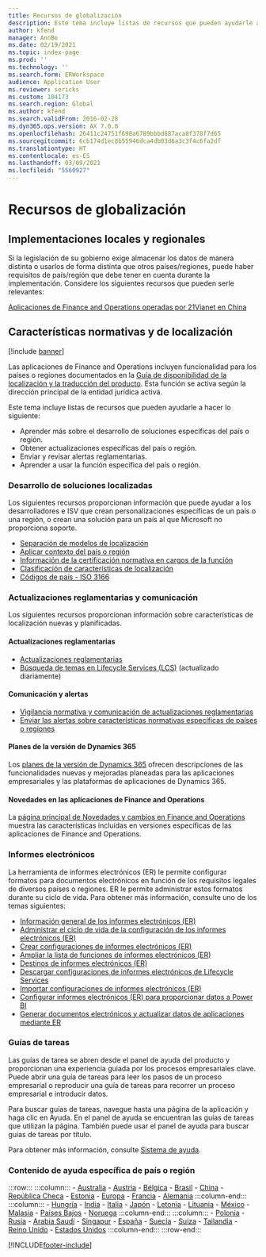 ```yaml
---
title: Recursos de globalización
description: Este tema incluye listas de recursos que pueden ayudarle a obtener más información acerca de una funcionalidad y ofertas específicas de un país o región.
author: kfend
manager: AnnBe
ms.date: 02/19/2021
ms.topic: index-page
ms.prod: ''
ms.technology: ''
ms.search.form: ERWorkspace
audience: Application User
ms.reviewer: sericks
ms.custom: 104173
ms.search.region: Global
ms.author: kfend
ms.search.validFrom: 2016-02-28
ms.dyn365.ops.version: AX 7.0.0
ms.openlocfilehash: 26411c24751f698a6789bbbd687aca8f378f7d65
ms.sourcegitcommit: 6cb174d1ec8b55946dca4db03d6a3c3f4c6fa2df
ms.translationtype: HT
ms.contentlocale: es-ES
ms.lasthandoff: 03/09/2021
ms.locfileid: "5560927"
---
```

# <a name="globalization-resources"></a>Recursos de globalización

## <a name="local-and-regional-deployments"></a>Implementaciones locales y regionales
Si la legislación de su gobierno exige almacenar los datos de manera distinta o usarlos de forma distinta que otros países/regiones, puede haber requisitos de país/región que debe tener en cuenta durante la implementación. Considere los siguientes recursos que pueden serle relevantes:

[Aplicaciones de Finance and Operations operadas por 21Vianet en China](https://docs.microsoft.com/dynamics365/unified-operations/dev-itpro/deployment/china-local-deployment)

## <a name="localization-and-regulatory-features"></a>Características normativas y de localización

[!include [banner](../includes/banner.md)]

Las aplicaciones de Finance and Operations incluyen funcionalidad para los países o regiones documentados en la [Guía de disponibilidad de la localización y la traducción del producto](https://aka.ms/dynamics_365_international_availability_deck). Esta función se activa según la dirección principal de la entidad jurídica activa. 

Este tema incluye listas de recursos que pueden ayudarle a hacer lo siguiente: 
- Aprender más sobre el desarrollo de soluciones específicas del país o región.
- Obtener actualizaciones específicas del país o región.
- Enviar y revisar alertas reglamentarias.
- Aprender a usar la función específica del país o región.

### <a name="developing-localized-solutions"></a>Desarrollo de soluciones localizadas
Los siguientes recursos proporcionan información que puede ayudar a los desarrolladores e ISV que crean personalizaciones específicas de un país o una región, o crean una solución para un país al que Microsoft no proporciona soporte.
-   [Separación de modelos de localización](separate-localization-models.md)
-   [Aplicar contexto del país o región](apply-country-context.md)
-   [Información de la certificación normativa en cargos de la función](regulatory-certifications.md)
-   [Clasificación de características de localización](classify-localization-features.md)
-   [Códigos de país - ISO 3166](https://www.iso.org/iso-3166-country-codes.html)

### <a name="regulatory-updates-and-communication"></a>Actualizaciones reglamentarias y comunicación
Los siguientes recursos proporcionan información sobre características de localización nuevas y planificadas. 

#### <a name="regulatory-updates"></a>Actualizaciones reglamentarias
-   [Actualizaciones reglamentarias](../../../finance/localizations/regulatory-updates.md)
-   [Búsqueda de temas en Lifecycle Services (LCS)](../lifecycle-services/issue-search-lcs.md) (actualizado diariamente)

#### <a name="communication-and-alerts"></a>Comunicación y alertas
-   [Vigilancia normativa y comunicación de actualizaciones reglamentarias](regulatory-watch-communication.md)
-   [Enviar las alertas sobre características normativas específicas de países o regiones](submit-localization-alerts.md)

#### <a name="dynamics-365-release-plans"></a>Planes de la versión de Dynamics 365
Los [planes de la versión de Dynamics 365](https://docs.microsoft.com/business-applications-release-notes/) ofrecen descripciones de las funcionalidades nuevas y mejoradas planeadas para las aplicaciones empresariales y las plataformas de aplicaciones de Dynamics 365. 

#### <a name="finance-and-operations-apps-whats-new"></a>Novedades en las aplicaciones de Finance and Operations
La [página principal de Novedades y cambios en Finance and Operations](../../fin-ops/get-started/whats-new-changed.md) muestra las características incluidas en versiones específicas de las aplicaciones de Finance and Operations.

### <a name="electronic-reporting"></a>Informes electrónicos
La herramienta de informes electrónicos (ER) le permite configurar formatos para documentos electrónicos en función de los requisitos legales de diversos países o regiones. ER le permite administrar estos formatos durante su ciclo de vida. Para obtener más información, consulte uno de los temas siguientes:
-   [Información general de los informes electrónicos (ER)](../analytics/general-electronic-reporting.md)
-   [Administrar el ciclo de vida de la configuración de los informes electrónicos (ER)](../analytics/general-electronic-reporting-manage-configuration-lifecycle.md)
-   [Crear configuraciones de informes electrónicos (ER)](../analytics/electronic-reporting-configuration.md)
-   [Ampliar la lista de funciones de informes electrónicos (ER)](../analytics/general-electronic-reporting-formulas-list-extension.md)
-   [Destinos de informes electrónicos (ER)](../analytics/electronic-reporting-destinations.md)
-   [Descargar configuraciones de informes electrónicos de Lifecycle Services](../analytics/download-electronic-reporting-configuration-lcs.md)
-   [Importar configuraciones de informes electrónicos (ER)](../analytics/electronic-reporting-import-ger-configurations.md)
-   [Configurar informes electrónicos (ER) para proporcionar datos a Power BI](../analytics/general-electronic-reporting-report-configuration-get-data-powerbi.md)
-   [Generar documentos electrónicos y actualizar datos de aplicaciones mediante ER](../analytics/generate-electronic-documents-update-application-data.md)

### <a name="task-guides"></a>Guías de tareas
Las guías de tarea se abren desde el panel de ayuda del producto y proporcionan una experiencia guiada por los procesos empresariales clave. Puede abrir una guía de tareas para leer los pasos de un proceso empresarial o reproducir una guía de tareas para recorrer un proceso empresarial e introducir datos.

Para buscar guías de tareas, navegue hasta una página de la aplicación y haga clic en Ayuda. En el panel de ayuda se encuentran las guías de tareas que utilizan la página. También puede usar el panel de ayuda para buscar guías de tareas por título.

Para obtener más información, consulte [Sistema de ayuda](../../fin-ops/get-started/help-overview.md#task-guides).


### <a name="countryregion-specific-help-content"></a>Contenido de ayuda específica de país o región
:::row:::
    :::column:::
        - [Australia](../../../finance/localizations/australia.md)
        - [Austria](../../../finance/localizations/austria.md)
        - [Bélgica](../../../finance/localizations/belgium.md)
        - [Brasil](../../../finance/localizations/brazil.md)
        - [China](../../../finance/localizations/china.md)
        - [República Checa](../../../finance/localizations/czech-republic.md)
        - [Estonia](../../../finance/localizations/estonia.md)
        - [Europa](../../../finance/localizations/europe.md)
        - [Francia](../../../finance/localizations/france.md)
        - [Alemania](../../../finance/localizations/germany.md)
    :::column-end:::
    :::column:::
        - [Hungría](../../../finance/localizations/hungary.md)
        - [India](../../../finance/localizations/india.md)
        - [Italia](../../../finance/localizations/italy.md)
        - [Japón](../../../finance/localizations/japan.md)
        - [Letonia](../../../finance/localizations/latvia.md)
        - [Lituania](../../../finance/localizations/lithuania.md)
        - [México](../../../finance/localizations/mexico.md)
        - [Malasia](../../../finance/localizations/malaysia.md)
        - [Países Bajos](../../../finance/localizations/netherlands.md)
        - [Noruega](../../../finance/localizations/norway.md)
    :::column-end:::
    :::column:::
        - [Polonia](../../../finance/localizations/poland.md)
        - [Rusia](../../../finance/localizations/russia.md)
        - [Arabia Saudí](../../../finance/localizations/saudi-arabia.md)
        - [Singapur](../../../finance/localizations/singapore.md)
        - [España](../../../finance/localizations/spain.md)
        - [Suecia](../../../finance/localizations/sweden.md)
        - [Suiza](../../../finance/localizations/switzerland.md)
        - [Tailandia](../../../finance/localizations/thailand.md)
        - [Reino Unido](../../../finance/localizations/united-kingdom.md)
        - [Estados Unidos](../../../finance/localizations/united-states.md)
    :::column-end:::
:::row-end:::








[!INCLUDE[footer-include](../../../includes/footer-banner.md)]
